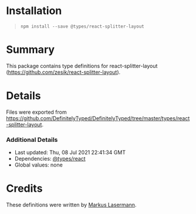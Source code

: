 # Installation
> `npm install --save @types/react-splitter-layout`

# Summary
This package contains type definitions for react-splitter-layout (https://github.com/zesik/react-splitter-layout).

# Details
Files were exported from https://github.com/DefinitelyTyped/DefinitelyTyped/tree/master/types/react-splitter-layout.

### Additional Details
 * Last updated: Thu, 08 Jul 2021 22:41:34 GMT
 * Dependencies: [@types/react](https://npmjs.com/package/@types/react)
 * Global values: none

# Credits
These definitions were written by [Markus Lasermann](https://github.com/snaptags).
